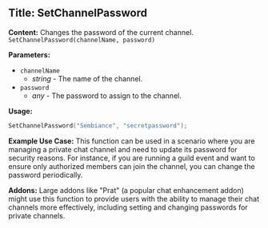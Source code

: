## Title: SetChannelPassword

**Content:**
Changes the password of the current channel.
`SetChannelPassword(channelName, password)`

**Parameters:**
- `channelName`
  - *string* - The name of the channel.
- `password`
  - *any* - The password to assign to the channel.

**Usage:**
```lua
SetChannelPassword("Sembiance", "secretpassword");
```

**Example Use Case:**
This function can be used in a scenario where you are managing a private chat channel and need to update its password for security reasons. For instance, if you are running a guild event and want to ensure only authorized members can join the channel, you can change the password periodically.

**Addons:**
Large addons like "Prat" (a popular chat enhancement addon) might use this function to provide users with the ability to manage their chat channels more effectively, including setting and changing passwords for private channels.